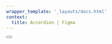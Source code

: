 ```yaml
---
wrapper_template: '_layouts/docs.html'
context:
  title: Accordion | Figma
---
```


<button onclick="clipboard()"> </button>
